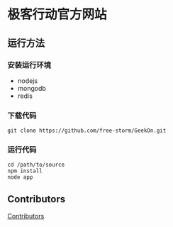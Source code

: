 # 极客行动官方网站

## 运行方法

### 安装运行环境

* nodejs
* mongodb
* redis

### 下载代码

```
git clone https://github.com/free-storm/GeekOn.git
```

### 运行代码

```
cd /path/to/source
npm install
node app
```

## Contributors

[Contributors](https://github.com/free-storm/GeekOn/graphs/contributors)
